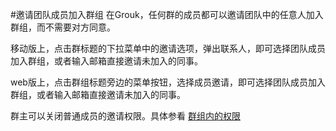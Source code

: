 #邀请团队成员加入群组
在Grouk，任何群的成员都可以邀请团队中的任意人加入群组，而不需要对方同意。

移动版上，点击群标题的下拉菜单中的邀请选项，弹出联系人，即可选择团队成员加入群组，或者输入邮箱直接邀请未加入的同事。

web版上，点击群组标题旁边的菜单按钮，选择成员邀请，即可选择团队成员加入群组，或者输入邮箱直接邀请未加入的同事。

群主可以关闭普通成员的邀请权限。具体参看 [群组内的权限](./group_member_privilege)